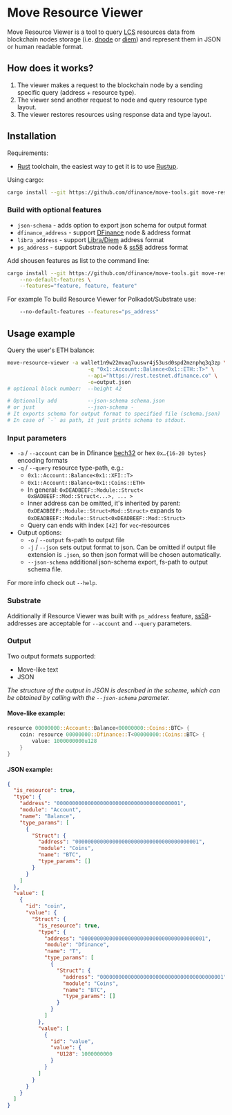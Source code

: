 # Move Resource Viewer

Move Resource Viewer is a tool to query [LCS](https://github.com/librastartup/libra-canonical-serialization/blob/master/DOCUMENTATION.md) resources data from blockchain nodes storage (i.e. [dnode](http://github.com/dfinance/dnode) or [diem](https://github.com/diem/diem)) and represent them in JSON or human readable format.

## How does it works?

1. The viewer makes a request to the blockchain node by a sending specific query (address + resource type).
2. The viewer send another request to node and query resource type layout.
3. The viewer restores resources using response data and type layout.

## Installation

Requirements:
- [Rust][] toolchain, the easiest way to get it is to use [Rustup][].

Using cargo:

```bash
cargo install --git https://github.com/dfinance/move-tools.git move-resource-viewer
```

[Rust]: https://www.rust-lang.org
[Rustup]: https://rustup.rs


### Build with optional features

- `json-schema` - adds option to export json schema for output format
- `dfinance_address` - support [DFinance][] node & address format
- `libra_address` - support [Libra/Diem][] address format
- `ps_address` - support Substrate node & [ss58][] address format

[DFinance]: https://github.com/dfinance
[Libra/Diem]: https://github.com/diem
[ss58]: "https://github.com/paritytech/substrate/wiki/External-Address-Format-(SS58)"

Add shousen features as list to the command line:
```bash
cargo install --git https://github.com/dfinance/move-tools.git move-resource-viewer \
    --no-default-features \
    --features="feature, feature, feature"
```

For example To build Resource Viewer for Polkadot/Substrate use:
```bash
    --no-default-features --features="ps_address"
```


## Usage example

Query the user's ETH balance:

```bash
move-resource-viewer -a wallet1n9w22mvaq7uuswr4j53usd0spd2mznphq3q3zp \
                          -q "0x1::Account::Balance<0x1::ETH::T>" \
                          --api="https://rest.testnet.dfinance.co" \
                          -o=output.json
# optional block number:  --height 42

# Optionally add          --json-schema schema.json
# or just                 --json-schema -
# It exports schema for output format to specified file (schema.json)
# In case of `-` as path, it just prints schema to stdout.
```

### Input parameters

- `-a` / `--account` can be in Dfinance [bech32][] or hex `0x…{16-20 bytes}` encoding formats
- `-q` / `--query` resource type-path, e.g.:
    - `0x1::Account::Balance<0x1::XFI::T>`
    - `0x1::Account::Balance<0x1::Coins::ETH>`
    - In general: `0xDEADBEEF::Module::Struct< 0xBADBEEF::Mod::Struct<...>, ... >`
    - Inner address can be omitted, it's inherited by parent:
	   `0xDEADBEEF::Module::Struct<Mod::Struct>` expands to `0xDEADBEEF::Module::Struct<0xDEADBEEF::Mod::Struct>`
    - Query can ends with index `[42]` for `vec`-resources
- Output options:
    - `-o` / `--output` fs-path to output file
    - `-j` / `--json` sets output format to json. Can be omitted if output file extension is `.json`, so then json format will be chosen automatically.
    - `--json-schema` additional json-schema export, fs-path to output schema file.

For more info check out `--help`.

[dnode]: https://github.com/dfinance/dnode
[bech32]: https://github.com/bitcoin/bips/blob/master/bip-0173.mediawiki


### Substrate

Additionally if Resource Viewer was built with `ps_address` feature,
[ss58][]-addresses are acceptable for `--account` and `--query` parameters.


### Output

Two output formats supported:

- Move-like text
- JSON

_The structure of the output in JSON is described in the scheme, which can be obtained by calling with the `--json-schema` parameter._

#### Move-like example:

```rust
resource 00000000::Account::Balance<00000000::Coins::BTC> {
    coin: resource 00000000::Dfinance::T<00000000::Coins::BTC> {
        value: 1000000000u128
    }
}
```

#### JSON example:

```json
{
  "is_resource": true,
  "type": {
    "address": "0000000000000000000000000000000000000001",
    "module": "Account",
    "name": "Balance",
    "type_params": [
      {
        "Struct": {
          "address": "0000000000000000000000000000000000000001",
          "module": "Coins",
          "name": "BTC",
          "type_params": []
        }
      }
    ]
  },
  "value": [
    {
      "id": "coin",
      "value": {
        "Struct": {
          "is_resource": true,
          "type": {
            "address": "0000000000000000000000000000000000000001",
            "module": "Dfinance",
            "name": "T",
            "type_params": [
              {
                "Struct": {
                  "address": "0000000000000000000000000000000000000001",
                  "module": "Coins",
                  "name": "BTC",
                  "type_params": []
                }
              }
            ]
          },
          "value": [
            {
              "id": "value",
              "value": {
                "U128": 1000000000
              }
            }
          ]
        }
      }
    }
  ]
}
```
